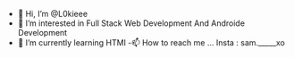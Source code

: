 - 👋 Hi, I’m @L0kieee
- 👀 I’m interested in Full Stack Web Development And Androide Development
- 🌱 I’m currently learning HTMl
-📫 How to reach me ... Insta : sam._____xo


<!---
L0kieee/L0kieee is a ✨ special ✨ repository because its `README.md` (this file) appears on your GitHub profile.
You can click the Preview link to take a look at your changes.
--->
